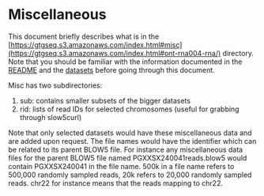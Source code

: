 # Miscellaneous

This document briefly describes what is in the [https://gtgseq.s3.amazonaws.com/index.html#misc](https://gtgseq.s3.amazonaws.com/index.html#ont-rna004-rna/) directory. 
Note that you should be familiar with the information documented in the [README](../README.md) and the [datasets](datasets.md) before going through this document.

Misc has two subdirectories:
1. sub: contains smaller subsets of the bigger datasets 
2. rid: lists of read IDs for selected chromosomes (useful for grabbing through slow5curl)

Note that only selected datasets would have these miscellaneous data and are added upon request. The file names would have the identifier which can be related to its parent BLOW5 file. For instance any miscellaneous data files for the parent BLOW5 file named PGXXSX240041reads.blow5 would contain PGXXSX240041 in the file name. 
500k in a file name refers to 500,000 randomly sampled reads, 20k refers to 20,000 randomly sampled reads.  chr22 for instance means that the reads mapping to chr22.
